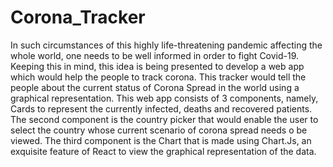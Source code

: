 # Corona_Tracker
In such circumstances of this highly life-threatening pandemic affecting the whole world, one needs to be well informed in order to fight Covid-19. Keeping this in mind, this idea is being presented to develop a web app which would help the people to track corona.  This tracker would tell the people about the current status of Corona Spread in the world using a graphical representation.  This web app consists of 3 components, namely, Cards to represent the currently infected, deaths and recovered patients. The second component is the country picker that would enable the user to select the country whose current scenario of corona spread needs o be viewed. The third component is the Chart that is made using Chart.Js, an exquisite feature of React to view the graphical representation of the  data.
